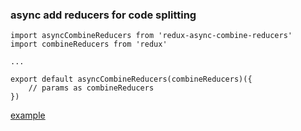 ### async add reducers for code splitting

```
import asyncCombineReducers from 'redux-async-combine-reducers'
import combineReducers from 'redux'

...

export default asyncCombineReducers(combineReducers)({
	// params as combineReducers
})

```

[example](https://github.com/iamcco/BEND)

